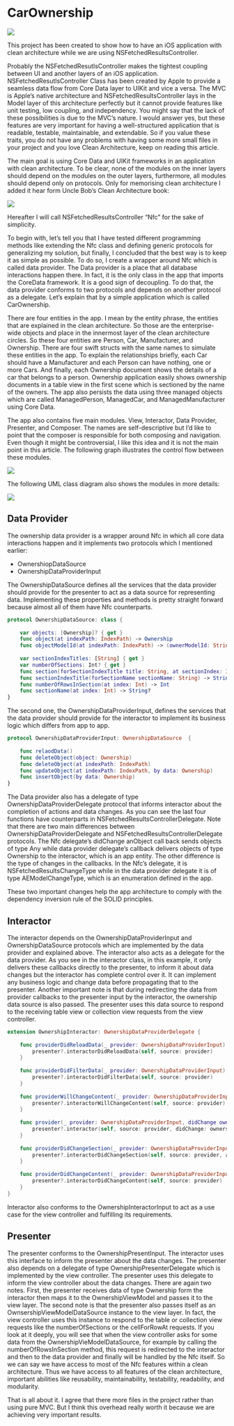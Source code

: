 # CarOwnership

![](https://amirrezaeghtedari.com/wp-content/uploads/2020/05/CarOwnership-919x620.png)

This project has been created to show how to have an iOS application with clean architecture while we are using NSFetchedResultsController.

Probably the NSFetchedResutlsController makes the tightest coupling between UI and another layers of an iOS application. NSFetchedResutlsController Class has been created by Apple to provide a seamless data flow from Core Data layer to UIKit and vice a versa. The MVC is Apple’s native architecture and NSFetchedResultsController lays in the Model layer of this architecture perfectly but it cannot provide features like unit testing, low coupling, and independency. You might say that the lack of these possibilities is due to the MVC’s nature. I would answer yes, but these features are very important for having a well-structured application that is readable, testable, maintainable, and extendable. So if you value these traits, you do not have any problems with having some more small files in your project and you love Clean Architecture, keep on reading this article.

The main goal is using Core Data and UIKit frameworks in an application with clean architecture. To be clear, none of the modules on the inner layers should depend on the modules on the outer layers, furthermore, all modules should depend only on protocols. Only for memorising clean architecture I added it hear form Uncle Bob’s Clean Architecture book:

![](https://amirrezaeghtedari.com/wp-content/uploads/2020/05/Clean-Architecture-Layers.png)

Hereafter I will call NSFetchedResultsController “Nfc” for the sake of simplicity.

To begin with, let’s tell you that I have tested different programming methods like extending the Nfc class and defining generic protocols for generalizing my solution, but finally, I concluded that the best way is to keep it as simple as possible. To do so, I create a wrapper around Nfc which is called data provider. The Data provider is a place that all database interactions happen there. In fact, it is the only class in the app that imports the CoreData framework. It is a good sign of decoupling. To do that, the data provider conforms to two protocols and depends on another protocol as a delegate. Let’s explain that by a simple application which is called CarOwnership.

There are four entities in the app. I mean by the entity phrase, the entities that are explained in the clean architecture. So those are the enterprise-wide objects and place in the innermost layer of the clean architecture circles. So these four entities are Person, Car, Manufacturer, and Ownership. There are four swift structs with the same names to simulate these entities in the app. To explain the relationships briefly, each Car should have a Manufacturer and each Person can have nothing, one or more Cars. And finally, each Ownership document shows the details of a car that belongs to a person. Ownership application easily shows ownership documents in a table view in the first scene which is sectioned by the name of the owners. The app also persists the data using three managed objects which are called ManagedPerson, ManagedCar, and ManagedManufacturer using Core Data.

The app also contains five main modules. View, Interactor, Data Provider, Presenter, and Composer. The names are self-descriptive but I’d like to point that the composer is responsible for both composing and navigation. Even though it might be controversial, I like this idea and it is not the main point in this article. The following graph illustrates the control flow between these modules.

![](https://amirrezaeghtedari.com/wp-content/uploads/2020/05/Control-Flow.png)

The following UML class diagram also shows the modules in more details:

![](https://amirrezaeghtedari.com/wp-content/uploads/2020/05/Ownership-Architectue-1024x662.png)

## Data Provider
The ownership data provider is a wrapper around Nfc in which all core data interactions happen and it implements two protocols which I mentioned earlier:

* OwnershiopDataSource
* OwnershipDataProviderInput

The OwnershipDataSource defines all the services that the data provider should provide for the presenter to act as a data source for representing data. Implementing these properties and methods is pretty straight forward because almost all of them have Nfc counterparts.

```Swift 
protocol OwnershipDataSource: class {
	
    var objects: [Ownership]? { get }
    func object(at indexPath: IndexPath) -> Ownership
    func objectModelId(at indexPath: IndexPath) -> (ownerModelId: String?, carModelId: String?, manufacturerModelId: String?)
    
    var sectionIndexTitles: [String] { get }
    var numberOfSections: Int? { get }
    func section(forSectionIndexTitle title: String, at sectionIndex: Int) -> Int
    func sectionIndexTitle(forSectionName sectionName: String) -> String?
    func numberOfRowsInSection(at index: Int) -> Int
    func sectionName(at index: Int) -> String?
}
```
The second one, the OwnershipDataProviderInput, defines the services that the data provider should provide for the interactor to implement its business logic which differs from app to app.

```Swift
protocol OwnershipDataProviderInput: OwnershipDataSource  {
    
    func relaodData()
	func deleteObject(object: Ownership)
	func deleteObject(at indexPath: IndexPath)
    func updateObject(at indexPath: IndexPath, by data: Ownership)
    func insertObject(by data: Ownership)
}
```
The Data provider also has a delegate of type OwnershipDataProviderDelegate protocol that informs interactor about the completion of actions and data changes. As you can see the last four functions have counterparts in NSFetchedResultsControllerDelegate. Note that there are two main differences between OwnershipDataProviderDelegate and NSFetchedResultsControllerDelegate protocols. The Nfc delegate’s didChange anObject call back sends objects of type Any while data provider delegate’s callback delivers objects of type Ownership to the interactor, which is an app entity. The other difference is the type of changes in the callbacks. In the Nfc’s delegate, it is NSFetchedResultsChangeType while in the data provider delegate it is of type AEModelChangeType, which is an enumeration defined in the app.

These two important changes help the app architecture to comply with the dependency inversion rule of the SOLID principles.

## Interactor
The interactor depends on the OwnershipDataProviderInput and OwnershipDataSource protocols which are implemented by the data provider and explained above. The interactor also acts as a delegate for the data provider. As you see in the interactor class, in this example, it only delivers these callbacks directly to the presenter, to inform it about data changes but the interactor has complete control over it. It can implement any business logic and change data before propagating that to the presenter. Another important note is that during redirecting the data from provider callbacks to the presenter input by the interactor, the ownership data source is also passed. The presenter uses this data source to respond to the receiving table view or collection view requests from the view controller.

```Swift
extension OwnershipInteractor: OwnershipDataProviderDelegate {
	
	func providerDidReloadData(_ provider: OwnershipDataProviderInput) {
		presenter?.interactorDidReloadData(self, source: provider)
	}
	
	func providerDidFilterData(_ provider: OwnershipDataProviderInput) {
		presenter?.interactorDidFilterData(self, source: provider)
	}
	
	func providerWillChangeContent(_ provider: OwnershipDataProviderInput) {
		presenter?.interactorWillChangeContent(self, source: provider)
	}
	
	func provider(_ provider: OwnershipDataProviderInput, didChange ownership: Ownership?, at indexPath: IndexPath?, for type: AEModelChangeType, newIndexPath: IndexPath?) {
		presenter?.interactor(self, source: provider, didChange: ownership, at: indexPath, for: type, newIndexPath: newIndexPath)
	}
	
	func providerDidChangeSection(_ provider: OwnershipDataProviderInput, at sectionIndex: Int, for type: AEModelChangeType) {
		presenter?.interactorDidChangeSection(self, source: provider, at: sectionIndex, for: type)
	}
	
	func providerDidChangeContent(_ provider: OwnershipDataProviderInput) {
		presenter?.interactorDidChangeContent(self, source: provider)
	}
}
```
Interactor also conforms to the OwnershipInteractorInput to act as a use case for the view controller and fulfilling its requirements.

## Presenter
The presenter conforms to the OwnershipPresentInput. The interactor uses this interface to inform the presenter about the data changes. The presenter also depends on a delegate of type OwnershipPresenterDelegate which is implemented by the view controller. The presenter uses this delegate to inform the view controller about the data changes. There are again two notes. First, the presenter receives data of type Ownership form the interactor then maps it to the OwnershipViewModel and passes it to the view layer. The second note is that the presenter also passes itself as an OwnsershipViewModelDataSource instance to the view layer. In fact, the view controller uses this instance to respond to the table or collection view requests like the numberOfSections or the cellForRowAt requests. If you look at it deeply, you will see that when the view controller asks for some data from the OwnershipVieModelDataSource, for example by calling the numberOfRowsInSection method, this request is redirected to the interactor and then to the data provider and finally will be handled by the Nfc itself. So we can say we have access to most of the Nfc features within a clean architecture. Thus we have access to all features of the clean architecture, important abilities like reusability, maintainability, testability, readability, and modularity.

That is all about it. I agree that there more files in the project rather than using pure MVC. But I think this overhead really worth it because we are achieving very important results.




